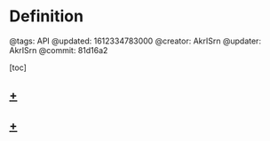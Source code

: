 # Definition

@tags: API
@updated: 1612334783000
@creator: AkrISrn
@updater: AkrISrn
@commit: 81d16a2

[toc]

## [+](/zh/api/interfaces.md)

## [+](/zh/api/types.md)

